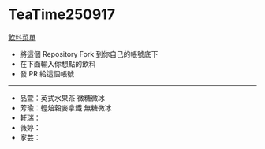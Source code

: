 # TeaTime250917

[飲料菜單](https://www.taotaotea.com.tw/pages/menu)

- 將這個 Repository Fork 到你自己的帳號底下
- 在下面輸入你想點的飲料
- 發 PR 給這個帳號

---

- 品萱：英式水果茶 微糖微冰
- 芳瑜：輕焙穀麥拿鐵 無糖微冰
- 軒瑞：
- 薇婷：
- 家芸：

